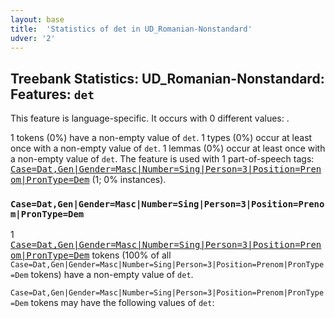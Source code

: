 ```yaml
---
layout: base
title:  'Statistics of det in UD_Romanian-Nonstandard'
udver: '2'
---
```


## Treebank Statistics: UD_Romanian-Nonstandard: Features: `det`

This feature is language-specific.
It occurs with 0 different values: .

1 tokens (0%) have a non-empty value of `det`.
1 types (0%) occur at least once with a non-empty value of `det`.
1 lemmas (0%) occur at least once with a non-empty value of `det`.
The feature is used with 1 part-of-speech tags: <tt><a href="ro_nonstandard-pos-Case=Dat,Gen|Gender=Masc|Number=Sing|Person=3|Position=Prenom|PronType=Dem.html">Case=Dat,Gen|Gender=Masc|Number=Sing|Person=3|Position=Prenom|PronType=Dem</a></tt> (1; 0% instances).

### `Case=Dat,Gen|Gender=Masc|Number=Sing|Person=3|Position=Prenom|PronType=Dem`

1 <tt><a href="ro_nonstandard-pos-Case=Dat,Gen|Gender=Masc|Number=Sing|Person=3|Position=Prenom|PronType=Dem.html">Case=Dat,Gen|Gender=Masc|Number=Sing|Person=3|Position=Prenom|PronType=Dem</a></tt> tokens (100% of all `Case=Dat,Gen|Gender=Masc|Number=Sing|Person=3|Position=Prenom|PronType=Dem` tokens) have a non-empty value of `det`.

`Case=Dat,Gen|Gender=Masc|Number=Sing|Person=3|Position=Prenom|PronType=Dem` tokens may have the following values of `det`:


